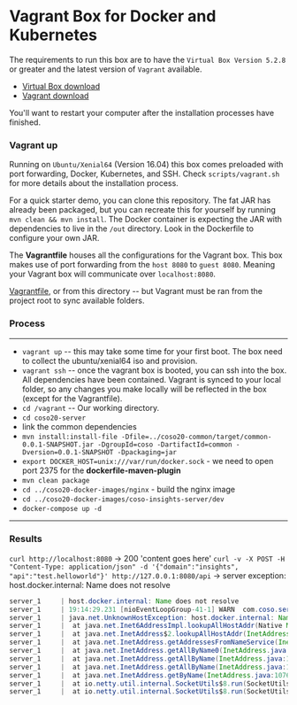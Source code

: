 # Vagrant Box for Docker and Kubernetes

The requirements to run this box are to have the `Virtual Box Version 5.2.8` or greater and the latest version of `Vagrant` available.

- [Virtual Box download](https://www.virtualbox.org/wiki/Downloads)
- [Vagrant download](https://www.vagrantup.com/downloads.html)

You'll want to restart your computer after the installation processes have finished.

### Vagrant up

Running on `Ubuntu/Xenial64` (Version 16.04) this box comes preloaded with port forwarding, Docker, Kubernetes, and SSH. Check `scripts/vagrant.sh` for more details about the installation process. 

For a quick starter demo, you can clone this repository. The fat JAR has already been packaged, but you can recreate this for yourself by running `mvn clean && mvn install`. The Docker container is expecting the JAR with dependencies to live in the `/out` directory. Look in the Dockerfile to configure your own JAR.

The **Vagrantfile** houses all the configurations for the Vagrant box. This box makes use of port forwarding from the `host 8080` to `guest 8080`. Meaning your Vagrant box will communicate over `localhost:8080`.

[Vagrantfile](https://gist.github.com/spkellydev/8ea49704039b562d5278af93847b5f5b), or from this directory -- but Vagrant must be ran from the project root to sync available folders.

### Process
---
- `vagrant up` -- this may take some time for your first boot. The box need to collect the ubuntu/xenial64 iso and provision.
- `vagrant ssh` -- once the vagrant box is booted, you can ssh into the box. All dependencies have been contained. Vagrant is synced to your local folder, so any changes you make locally will be reflected in the box (except for the Vagrantfile).
- `cd /vagrant` -- Our working directory.
- `cd coso20-server`
- link the common dependencies
- `mvn install:install-file -Dfile=../coso20-common/target/common-0.0.1-SNAPSHOT.jar -DgroupId=coso -DartifactId=common -Dversion=0.0.1-SNAPSHOT -Dpackaging=jar`
- `export DOCKER_HOST=unix:///var/run/docker.sock` - we need to open port 2375 for the **dockerfile-maven-plugin**
- `mvn clean package`
- `cd ../coso20-docker-images/nginx` - build the nginx image
- `cd ../coso20-docker-images/coso-insights-server/dev` 
- `docker-compose up -d`
---

### Results

`curl http://localhost:8080` -> 200 'content goes here'
`curl -v -X POST -H "Content-Type: application/json" -d '{"domain":"insights", "api":"test.helloworld"}' http://127.0.0.1:8080/api` -> server exception: host.docker.internal: Name does not resolve
```java
server_1     | host.docker.internal: Name does not resolve
server_1     | 19:14:29.231 [nioEventLoopGroup-41-1] WARN  com.coso.server.HttpMessageHandler - returning error 500:
server_1     | java.net.UnknownHostException: host.docker.internal: Name does not resolve
server_1     |  at java.net.Inet6AddressImpl.lookupAllHostAddr(Native Method) ~[?:1.8.0_171]
server_1     |  at java.net.InetAddress$2.lookupAllHostAddr(InetAddress.java:928) ~[?:1.8.0_171]
server_1     |  at java.net.InetAddress.getAddressesFromNameService(InetAddress.java:1323) ~[?:1.8.0_171]
server_1     |  at java.net.InetAddress.getAllByName0(InetAddress.java:1276) ~[?:1.8.0_171]
server_1     |  at java.net.InetAddress.getAllByName(InetAddress.java:1192) ~[?:1.8.0_171]
server_1     |  at java.net.InetAddress.getAllByName(InetAddress.java:1126) ~[?:1.8.0_171]
server_1     |  at java.net.InetAddress.getByName(InetAddress.java:1076) ~[?:1.8.0_171]
server_1     |  at io.netty.util.internal.SocketUtils$8.run(SocketUtils.java:146) ~[coso20server.jar:?]
server_1     |  at io.netty.util.internal.SocketUtils$8.run(SocketUtils.java:143) ~[coso20server.jar:?]
```
